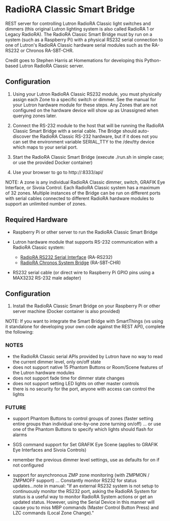 # RadioRA Classic Smart Bridge

REST server for controlling Lutron RadioRA Classic light switches and dimmers (this original Lutron lighting system is also called RadioRA 1 or Legacy RadioRA). The RadioRA Classic Smart Bridge must by run on a system (such as a Raspberry Pi) with a physical RS232 serial connection to one of Lutron's RadioRA Classic hardware serial modules such as the RA-RS232 or Chronos RA-SBT-CHR.

Credit goes to Stephen Harris at Homemations for developing this Python-based Lutron RadioRA Classic server.

## Configuration

1. Using your Lutron RadioRA Classic RS232 module, you must physically assign each Zone to a specific switch or dimmer. See the manual for your Lutron hardware module for these steps. Any Zones that are not configured on the hardware device will show up as Unassigned when querying zones later.

2. Connect the RS-232 module to the host that will be running the RadioRA Classic Smart Bridge with a serial cable. The Bridge should auto-discover the RadioRA Classic RS-232 hardware, but if it does not you can set the environment variable SERIAL_TTY to the /dev/tty device which maps to your serial port.

3. Start the RadioRA Classic Smart Bridge (execute ./run.sh in simple case; or use the provided Docker container)

4. Use your browser to go to http://<yourhosthere>:8333/api/

NOTE: A zone is any individual RadioRA Classic dimmer, switch, GRAFIK Eye Interface, or Sivoia Control. Each RadioRA Classic system has a maximum of 32 zones. Multiple instances of the Bridge can be run on different ports with serial cables connected to different RadioRA hardware modules to support an unlimited number of zones.

## Required Hardware

* Raspberry Pi or other server to run the RadioRA Classic Smart Bridge

* Lutron hardware module that supports RS-232 communication with a RadioRA Classic system:
    - [RadioRA RS232 Serial Interface](http://www.lutron.com/TechnicalDocumentLibrary/044005c.pdf) (RA-RS232)
    - [RadioRA Chronos System Bridge](http://www.lutron.com/TechnicalDocumentLibrary/044037b.pdf) (RA-SBT-CHR)

* RS232 serial cable (or direct wire to Raspberry Pi GPIO pins using a MAX3232 RS-232 male adapter)

## Configuration

1. Install the RadioRA Classic Smart Bridge on your Raspberry Pi or other server machine (Docker container is also provided)

NOTE: If you want to integrate the Smart Bridge with SmartThings (vs using it standalone for developing your own code against the REST API), complete the following:


### NOTES

* the RadioRA Classic serial APIs provided by Lutron have no way to read the current dimmer level, only on/off state
* does not support native 15 Phantom Buttons or Room/Scene features of the Lutron hardware modules
* does not support fade time for dimmer state changes
* does not support setting LED lights on other master controls
* there is no security for the port, anyone with access can control the lights

### FUTURE

- support Phantom Buttons to control groups of zones (faster setting entire groups than individual one-by-one zone turning on/off) ... or use one of the Phantom Buttons to specify which lights should flash for alarms

- SGS command support for Set GRAFIK Eye Scene (applies to GRAFIK Eye Interfaces and Sivoia Controls)

- remember the previous dimmer level settings, use as defaults for on if not configured

- support for asynchronous ZMP zone monitoring (with ZMPMON / ZMPMOFF support) ... Constantly monitor RS232 for status updates...note in manual: "If an external RS232 system is not setup to continuously monitor the RS232 port, asking the RadioRA System for status is a useful way to monitor RadioRA System actions or get an updated status. However, using the Serial Device in this manner will cause you to miss MBP commands (Master Control Button Press) and LZC commands (Local Zone Change)."
